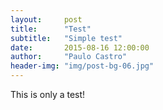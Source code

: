 ```yaml
---
layout:     post
title:      "Test"
subtitle:   "Simple test"
date:       2015-08-16 12:00:00
author:     "Paulo Castro"
header-img: "img/post-bg-06.jpg"
---
```


<p>This is only a test!</p>
